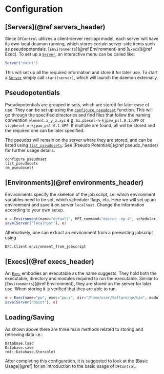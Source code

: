 # Configuration

## [Servers](@ref servers_header)
Since `DFControl` utilizes a client-server rest-api model, each server will have its own local deamon running, which stores
certain server-side items such as pseudopotentials, [`Environments`](@ref Environment) and [`Execs`](@ref Exec).
To set up a [`Server`](@ref), an interactive menu can be called like:
```julia
Server("daint")
```

This will set up all the required information and store it for later use. To start a [`Server`](@ref) simply call `start(server)`, which
will launch the daemon externally.


## Pseudopotentials
Pseudopotentials are grouped in sets, which are stored for later ease of use.
They can be set up using the [`configure_pseudoset`](@ref) function.
This will go through the specified directories and find files that follow the naming convention
`element.x_y_z.xyz` e.g. `Si.pbesol-n-kjpaw_psl.0.1.UPF` or `si.pbesol-n-kjpaw_psl.0.1.UPF`. 
If multiple are found, all will be stored and the required one can be later specified.

The pseudos will remain on the server where they are stored, and can be listed using [`list_pseudosets`](@ref).
See [Pseudo Potentials](@ref pseudo_header) for further usage details.

```@docs
configure_pseudoset
list_pseudosets
rm_pseudoset!
```

## [Environments](@ref environments_header)
Environments specify the skeleton of the job script, i.e. which environment variables need to be set, which scheduler flags, etc.
Here we will set up an environment and save it on server `localhost`. Change the information according to your own setup.
```julia
e = Environment(name="default", MPI_command="mpirun -np 4", scheduler_flags=["#SBATCH -N 1", "#SBATCH --partition=parallel"], exports=["OMP_NUM_THREADS=1"])
save(Server("localhost"), e)
```
Alternatively, one can extract an environment from a preexisting jobscript using
```@docs
DFC.Client.environment_from_jobscript
```

## [Execs](@ref execs_header)
An [`Exec`](@ref) embodies an executable as the name suggests.
They hold both the executable, directory and modules required to run the executable.
Similar to [`Environments`](@ref Environment), they are stored on the server for later use. When storing it is verified that they are able to run.

```julia
e = Exec(name="pw", exec="pw.x", dir="/home/user/Softare/qe/bin", modules = ["intel", "intel-mpi", "intel-mkl"])
save(Server("daint"), e)
```


## Loading/Saving
As shown above there are three main methods related to storing and retrieving data i.e.:
```@docs
Database.load
Database.save
rm(::Database.Storable)
```

After completing this configuration, it is suggested to look at the (Basic Usage)[@ref] for an introduction to the basic usage of `DFControl`.
